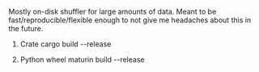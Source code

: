 Mostly on-disk shuffler for large amounts of data. Meant to be fast/reproducible/flexible enough to not give me headaches about this in the future.

1. Crate
cargo build --release

2. Python wheel
maturin build --release

